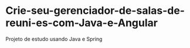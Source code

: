 # Crie-seu-gerenciador-de-salas-de-reuni-es-com-Java-e-Angular
Projeto de estudo usando Java e Spring
